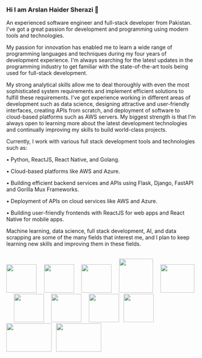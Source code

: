 ### Hi I am Arslan Haider Sherazi 👋

An experienced software engineer and full-stack developer from Pakistan. I've got a great passion for development and programming using modern tools and technologies.

My passion for innovation has enabled me to learn a wide range of programming languages and techniques during my four years of development experience. I'm always searching for the latest updates in the programming industry to get familiar with the state-of-the-art tools being used for full-stack development.

My strong analytical skills allow me to deal thoroughly with even the most sophisticated system requirements and implement efficient solutions to fulfill these requirements. I've got experience working in different areas of development such as data science, designing attractive and user-friendly interfaces, creating APIs from scratch, and deployment of software to cloud-based platforms such as AWS servers. My biggest strength is that I'm always open to learning more about the latest development technologies and continually improving my skills to build world-class projects.

Currently, I work with various full stack development tools and technologies such as:

• Python, ReactJS, React Native, and Golang.

• Cloud-based platforms like AWS and Azure. 

• Building efficient backend services and APIs using Flask, Django, FastAPI and 
  Gorilla Mux Frameworks. 

• Deployment of APIs on cloud services like AWS and Azure. 

• Building user-friendly frontends with ReactJS for web apps and React Native 
  for mobile apps.

Machine learning, data science, full stack development, AI, and data scrapping are some of the many fields that interest me, and I plan to keep learning new skills and improving them in these fields. <br><br>

<div style="display: inline-block;">
  <img src="https://user-images.githubusercontent.com/49757918/196774126-ca41a0c7-99eb-481a-8437-a982f0e3d54c.png" width="80" height="75" />&nbsp;&nbsp;&nbsp;&nbsp;
    <img src="https://user-images.githubusercontent.com/49757918/196775067-e3402a77-8b23-43b1-8c46-0f5adb436d40.png" width="80" height="75" />&nbsp;&nbsp;&nbsp;&nbsp;
      <img src="https://user-images.githubusercontent.com/49757918/196775500-0394d288-ddf3-41d2-89df-215f8d099c02.png" width="80" height="75" />&nbsp;&nbsp;&nbsp;&nbsp;
        <img src="https://user-images.githubusercontent.com/49757918/196775744-96bfc9a5-4c53-45c7-aadd-c7f78e0cd8b2.png" width="90" height="90" />&nbsp;&nbsp;&nbsp;&nbsp;
  <img src="https://user-images.githubusercontent.com/49757918/196772836-401d2088-6dd6-404d-ad84-f47ff2e2aad7.png" width="90" height="75" />&nbsp;&nbsp;&nbsp;&nbsp;
  <img src="https://user-images.githubusercontent.com/49757918/196773040-6b78c72a-fe40-48b2-9914-43bc0e68df00.png" width="80" height="75" />&nbsp;&nbsp;&nbsp;&nbsp;
  <img src="https://user-images.githubusercontent.com/49757918/196773280-1a05b455-01f4-4690-9936-e491abe95f3f.png" width="80" height="75" />&nbsp;&nbsp;&nbsp;&nbsp;
  <img src="https://user-images.githubusercontent.com/49757918/196773390-724d5dcc-8be1-4a03-8ac2-cf99139f6f7e.png" width="80" height="75" />&nbsp;&nbsp;
  <img src="https://user-images.githubusercontent.com/49757918/196773469-655514c8-7f86-4cea-8277-a7347057a600.png" width="80" height="75" />&nbsp;&nbsp;&nbsp;&nbsp;
    <img src="https://user-images.githubusercontent.com/49757918/196774640-982e379f-e883-4697-ad26-b47c42b42480.png" width="120" height="75" />&nbsp;&nbsp;
      <img src="https://user-images.githubusercontent.com/49757918/196776237-ff33ec98-3d75-404e-bcee-bd3072ac7f1e.png" width="120" height="75" />&nbsp;&nbsp;
</div>






